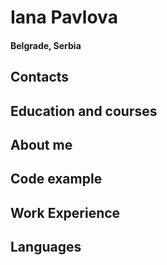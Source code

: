 # __Iana Pavlova__
#### **Belgrade, Serbia**
## **Contacts**
## **Education and courses**
## **About me**
## **Code example**
## **Work Experience**
## **Languages**